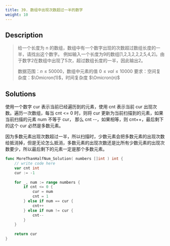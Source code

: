 ```yaml
---
title: 39. 数组中出现次数超过一半的数字
weight: 10
---
```


## Description

> 给一个长度为 n 的数组，数组中有一个数字出现的次数超过数组长度的一半，请找出这个数字。
> 例如输入一个长度为9的数组[1,2,3,2,2,2,5,4,2]。由于数字2在数组中出现了5次，超过数组长度的一半，因此输出2。
> 
> 数据范围：$n \le 50000$，数组中元素的值 $0 \le val \le 10000$
> 要求：空间复杂度：$\Omicron(1)$，时间复杂度 $\Omicron(n)$


## Solutions

使用一个数字 cur 表示当前已经遍历到的元素，使用 cnt 表示当前 cur 出现次数。遍历一次数组，每当 cnt <= 0 时，则将 cur 更新为当前扫描到的元素，如果当前扫描的元素 num 不等于 cur， 那么 cnt --，如果相等，则 cnt++，最后剩下的这个 cur 必然是多数元素。

因为多数元素出现次数超过一半，所以扫描时，少数元素会把多数元素的出现次数给抵消掉，但是无论怎么抵消，多数元素的出现次数还是比所有少数元素的出现次数要少，所以最后剩下的元素一定是那个多数元素。
```go
func MoreThanHalfNum_Solution( numbers []int ) int {
    // write code here
    var cnt int
    cur := -1
    
    for _, num := range numbers {
        if cnt <= 0 {
            cur = num
            cnt = 1
        } else if num == cur {
            cnt++
        } else if num != cur {
            cnt--
        }
    }
    
    return cur
}
```
